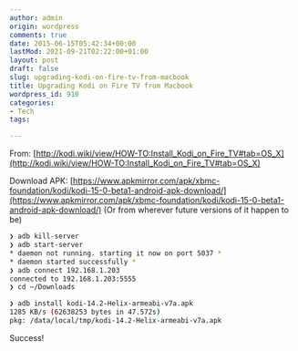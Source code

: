 ```yaml
---
author: admin
origin: wordpress
comments: true
date: 2015-06-15T05:42:34+00:00
lastMod: 2021-09-21T02:22:00+01:00
layout: post
draft: false
slug: upgrading-kodi-on-fire-tv-from-macbook
title: Upgrading Kodi on Fire TV from Macbook
wordpress_id: 910
categories:
- Tech
tags:

---
```


From: [http://kodi.wiki/view/HOW-TO:Install_Kodi_on_Fire_TV#tab=OS_X](http://kodi.wiki/view/HOW-TO:Install_Kodi_on_Fire_TV#tab=OS_X)

Download APK:
[https://www.apkmirror.com/apk/xbmc-foundation/kodi/kodi-15-0-beta1-android-apk-download/](https://www.apkmirror.com/apk/xbmc-foundation/kodi/kodi-15-0-beta1-android-apk-download/)
(Or from wherever future versions of it happen to be)

```bash
❯ adb kill-server
❯ adb start-server
* daemon not running. starting it now on port 5037 *
* daemon started successfully *
❯ adb connect 192.168.1.203
connected to 192.168.1.203:5555
❯ cd ~/Downloads

❯ adb install kodi-14.2-Helix-armeabi-v7a.apk
1285 KB/s (62638253 bytes in 47.572s)
pkg: /data/local/tmp/kodi-14.2-Helix-armeabi-v7a.apk
```

Success!
